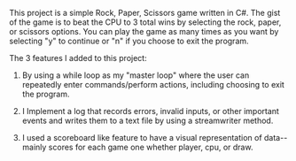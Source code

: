 ﻿This project is a simple Rock, Paper, Scissors game written in C#. The gist of
the game is to beat the CPU to 3 total wins by selecting the rock, paper, or
scissors options. You can play the game as many times as you want by selecting
"y" to continue or "n" if you choose to exit the program.

The 3 features I added to this project:
1. By using a while loop as my "master loop" where the user can repeatedly enter
 commands/perform actions, including choosing to exit the program.

2. I Implement a log that records errors, invalid inputs, or other important
events and writes them to a text file by using a streamwriter method.

3. I used a scoreboard like feature to have a visual representation of data--
mainly scores for each game one whether player, cpu, or draw.
 